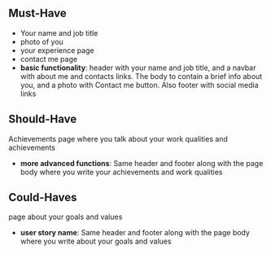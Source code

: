
## Must-Have

- Your name and job title
- photo of you
- your experience page
- contact me page
- **basic functionality**: header with  your name and job title, and a navbar with about me and contacts links. The body to contain a brief info about you, and a photo with Contact me button. Also footer with social media links 


## Should-Have
Achievements page where you talk about your work qualities and achievements

- **more advanced functions**: Same header and footer along with the page body where you write your achievements and work qualities
  
## Could-Haves

page about your goals and values

- **user story name**: Same header and footer along with the page body where you write about your goals and values 